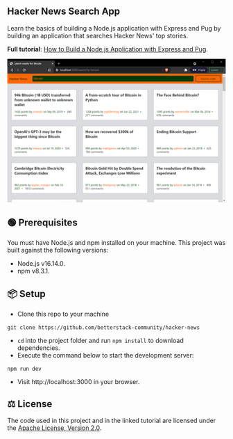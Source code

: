 ## Hacker News Search App

Learn the basics of building a Node.js application with Express and Pug by building an application that searches Hacker News' top stories.

**Full tutorial**: [How to Build a Node.js Application with Express and Pug](https://betterstack.com/community/guides/scaling-nodejs/build-nodejs-application-express-pug).

![Hacker News Search Application](screenshot.png)

## 🟢 Prerequisites

You must have Node.js and npm installed on your machine. This project was built against the following versions:

- Node.js v16.14.0.
- npm v8.3.1.

## 📦 Setup

- Clone this repo to your machine

```shell
git clone https://github.com/betterstack-community/hacker-news
```

- `cd` into the project folder and run `npm install` to download dependencies.
- Execute the command below to start the development server:

```shell
npm run dev
```

- Visit http://localhost:3000 in your browser.

## ⚖ License

The code used in this project and in the linked tutorial are licensed under the [Apache License, Version 2.0](LICENSE).
